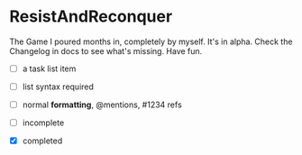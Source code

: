ResistAndReconquer
==================

The Game I poured months in, completely by myself. It's in alpha. Check the Changelog in docs to see what's missing. Have fun.
- [ ] a task list item

- [ ] list syntax required
- [ ] normal **formatting**, @mentions, #1234 refs
- [ ] incomplete
- [x] completed

